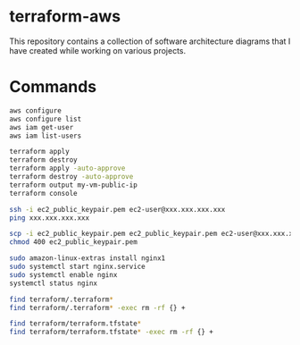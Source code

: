 # terraform-aws

This repository contains a collection of software architecture diagrams that I have created while working on various projects.

# Commands

```bash
aws configure
aws configure list
aws iam get-user
aws iam list-users
```

```bash
terraform apply
terraform destroy
terraform apply -auto-approve
terraform destroy -auto-approve
terraform output my-vm-public-ip
terraform console
```

```bash
ssh -i ec2_public_keypair.pem ec2-user@xxx.xxx.xxx.xxx
ping xxx.xxx.xxx.xxx

scp -i ec2_public_keypair.pem ec2_public_keypair.pem ec2-user@xxx.xxx.xxx.xxx:~/
chmod 400 ec2_public_keypair.pem
```

```bash
sudo amazon-linux-extras install nginx1
sudo systemctl start nginx.service
sudo systemctl enable nginx
systemctl status nginx
```

```bash
find terraform/.terraform*
find terraform/.terraform* -exec rm -rf {} +

find terraform/terraform.tfstate*
find terraform/terraform.tfstate* -exec rm -rf {} +
```

